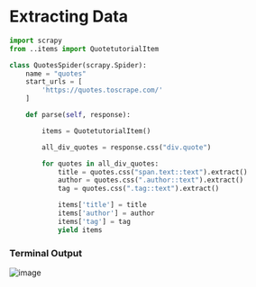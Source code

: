 # Extracting Data

```python
import scrapy
from ..items import QuotetutorialItem

class QuotesSpider(scrapy.Spider):
    name = "quotes"
    start_urls = [
        'https://quotes.toscrape.com/'
    ]

    def parse(self, response):

        items = QuotetutorialItem()

        all_div_quotes = response.css("div.quote")

        for quotes in all_div_quotes:
            title = quotes.css("span.text::text").extract()
            author = quotes.css(".author::text").extract()
            tag = quotes.css(".tag::text").extract()

            items['title'] = title
            items['author'] = author
            items['tag'] = tag
            yield items
```
### Terminal Output
![image](https://user-images.githubusercontent.com/80588277/192129320-5606b32d-3b4d-4bac-a91a-4195977b86e0.png)
